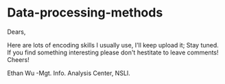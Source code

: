 Data-processing-methods
======================================
Dears,

Here are lots of encoding skills I usually use, I'll keep upload it; Stay tuned.
If you find something interesting please don't hestitate to leave comments! Cheers!

Ethan Wu -Mgt. Info. Analysis Center, NSLI.
